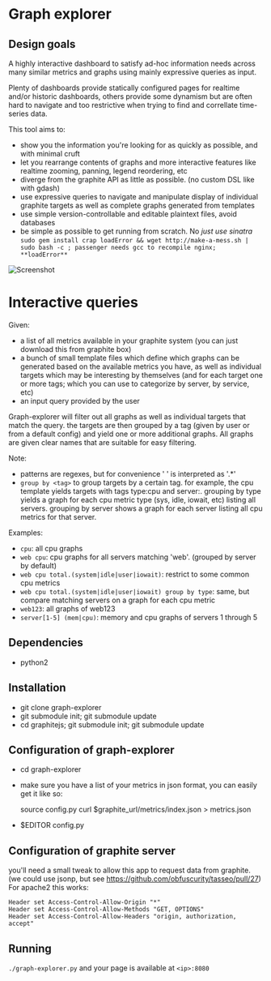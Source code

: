 # Graph explorer

## Design goals

A highly interactive dashboard to satisfy ad-hoc information needs across many similar metrics and graphs
using mainly expressive queries as input.

Plenty of dashboards provide statically configured pages for realtime and/or historic dashboards,
others provide some dynamism but are often hard to navigate and too restrictive when trying to find and correllate time-series data.

This tool aims to:

* show you the information you're looking for as quickly as possible, and with minimal cruft
* let you rearrange contents of graphs and more interactive features like realtime zooming, panning, legend reordering, etc
* diverge from the graphite API as little as possible. (no custom DSL like with gdash)
* use expressive queries to navigate and manipulate display of individual graphite targets as well as complete graphs generated from templates
* use simple version-controllable and editable plaintext files, avoid databases
* be simple as possible to get running from scratch.  No *just use sinatra* `sudo gem install crap loadError && wget http://make-a-mess.sh | sudo bash -c ; passenger needs gcc to recompile nginx; **loadError**`

![Screenshot](https://raw.github.com/Dieterbe/graph-explorer/master/screenshot.png)

# Interactive queries

Given:

* a list of all metrics available in your graphite system (you can just download this from graphite box)
* a bunch of small template files which define which graphs can be generated based on the available metrics you have, as well as individual targets which may be interesting by themselves (and for each target one or more tags; which you can use to categorize by server, by service, etc)
* an input query provided by the user

Graph-explorer will filter out all graphs as well as individual targets that match the query.  the targets are then grouped by a tag (given by user or from a default config) and yield one or more additional graphs.  All graphs are given clear names that are suitable for easy filtering.

Note:
* patterns are regexes, but for convenience ' ' is interpreted as '.*'
* `group by <tag>` to group targets by a certain tag. for example, the cpu template yields targets with tags type:cpu and server:<servername>.
  grouping by type yields a graph for each cpu metric type (sys, idle, iowait, etc) listing all servers. grouping by server shows a graph for each server listing all cpu metrics for that server.

Examples:

* `cpu`: all cpu graphs
* `web cpu`: cpu graphs for all servers matching 'web'. (grouped by server by default)
* `web cpu total.(system|idle|user|iowait)`: restrict to some common cpu metrics
* `web cpu total.(system|idle|user|iowait) group by type`: same, but compare matching servers on a graph for each cpu metric
* `web123`: all graphs of web123
* `server[1-5] (mem|cpu)`: memory and cpu graphs of servers 1 through 5

## Dependencies

* python2

## Installation

* git clone graph-explorer
* git submodule init; git submodule update
* cd graphitejs; git submodule init; git submodule update

## Configuration of graph-explorer

* cd graph-explorer
* make sure you have a list of your metrics in json format, you can easily get it like so:

    source config.py
    curl $graphite_url/metrics/index.json > metrics.json

* $EDITOR config.py

## Configuration of graphite server

you'll need a small tweak to allow this app to request data from graphite. (we could use jsonp, but see https://github.com/obfuscurity/tasseo/pull/27)
For apache2 this works:

    Header set Access-Control-Allow-Origin "*"
    Header set Access-Control-Allow-Methods "GET, OPTIONS"
    Header set Access-Control-Allow-Headers "origin, authorization, accept"

## Running

`./graph-explorer.py` and your page is available at `<ip>:8080`

